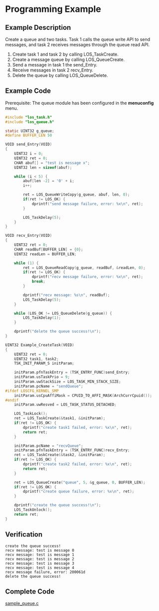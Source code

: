 # Programming Example<a name="EN-US_TOPIC_0311040152"></a>

## Example Description<a name="en-us_topic_0175230378_section44682154155854"></a>

Create a queue and two tasks. Task 1 calls the queue write API to send messages, and task 2 receives messages through the queue read API.

1.  Create task 1 and task 2 by calling LOS\_TaskCreate.
2.  Create a message queue by calling LOS\_QueueCreate.
3.  Send a message in task 1 the send\_Entry.
4.  Receive messages in task 2 recv\_Entry.
5.  Delete the queue by calling LOS\_QueueDelete.

## Example Code<a name="en-us_topic_0175230378_section49256164155854"></a>

Prerequisite: The queue module has been configured in the  **menuconfig**  menu.

```c
#include "los_task.h"
#include "los_queue.h"

static UINT32 g_queue;
#define BUFFER_LEN 50

VOID send_Entry(VOID)
{
    UINT32 i = 0;
    UINT32 ret = 0;
    CHAR abuf[] = "test is message x";
    UINT32 len = sizeof(abuf);

    while (i < 5) {
        abuf[len -2] = '0' + i;
        i++;

        ret = LOS_QueueWriteCopy(g_queue, abuf, len, 0);
        if(ret != LOS_OK) {
            dprintf("send message failure, error: %x\n", ret);
        }

        LOS_TaskDelay(5);
    }
}

VOID recv_Entry(VOID)
{
    UINT32 ret = 0;
    CHAR readBuf[BUFFER_LEN] = {0};
    UINT32 readLen = BUFFER_LEN;

    while (1) {
        ret = LOS_QueueReadCopy(g_queue, readBuf, &readLen, 0);
        if(ret != LOS_OK) {
            dprintf("recv message failure, error: %x\n", ret);
            break;
        }

        dprintf("recv message: %s\n", readBuf);
        LOS_TaskDelay(5);
    }

    while (LOS_OK != LOS_QueueDelete(g_queue)) {
        LOS_TaskDelay(1);
    }

    dprintf("delete the queue success!\n");
}

UINT32 Example_CreateTask(VOID)
{
    UINT32 ret = 0; 
    UINT32 task1, task2;
    TSK_INIT_PARAM_S initParam;

    initParam.pfnTaskEntry = (TSK_ENTRY_FUNC)send_Entry;
    initParam.usTaskPrio = 9;
    initParam.uwStackSize = LOS_TASK_MIN_STACK_SIZE;
    initParam.pcName = "sendQueue";
#ifdef LOSCFG_KERNEL_SMP
    initParam.usCpuAffiMask = CPUID_TO_AFFI_MASK(ArchCurrCpuid());
#endif
    initParam.uwResved = LOS_TASK_STATUS_DETACHED;

    LOS_TaskLock();
    ret = LOS_TaskCreate(&task1, &initParam);
    if(ret != LOS_OK) {
        dprintf("create task1 failed, error: %x\n", ret);
        return ret;
    }

    initParam.pcName = "recvQueue";
    initParam.pfnTaskEntry = (TSK_ENTRY_FUNC)recv_Entry;
    ret = LOS_TaskCreate(&task2, &initParam);
    if(ret != LOS_OK) {
        dprintf("create task2 failed, error: %x\n", ret);
        return ret;
    }

    ret = LOS_QueueCreate("queue", 5, &g_queue, 0, BUFFER_LEN);
    if(ret != LOS_OK) {
        dprintf("create queue failure, error: %x\n", ret);
    }

    dprintf("create the queue success!\n");
    LOS_TaskUnlock();
    return ret;
}
```

## Verification<a name="en-us_topic_0175230378_section1053838416953"></a>

```
create the queue success!
recv message: test is message 0
recv message: test is message 1
recv message: test is message 2
recv message: test is message 3
recv message: test is message 4
recv message failure, error: 200061d
delete the queue success!
```

## Complete Code<a name="en-us_topic_0175230378_section26000013161152"></a>

[sample\_queue.c](resource/sample_queue.c)


